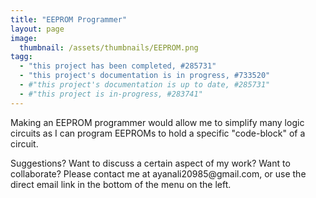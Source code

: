 ```yaml
---
title: "EEPROM Programmer"
layout: page
image:
  thumbnail: /assets/thumbnails/EEPROM.png
tagg:
  - "this project has been completed, #285731"
  - "this project's documentation is in progress, #733520"
  - #"this project's documentation is up to date, #285731"
  - #"this project is in-progress, #283741"
---
```

Making an EEPROM programmer would allow me to simplify many logic circuits as I can program EEPROMs to hold a specific "code-block" of a circuit.

<div class="content-container" data-bg-image="/assets/images/chevron2.png">
    Suggestions? Want to discuss a certain aspect of my work? Want to collaborate? Please contact me at ayanali20985@gmail.com, or use the direct email link in the bottom of the menu on the left.
</div>
